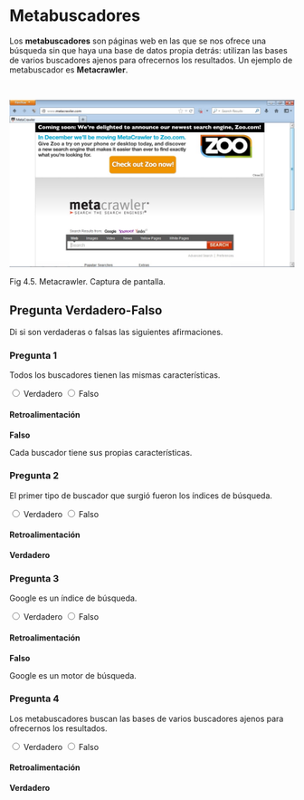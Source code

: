 
# Metabuscadores

Los **metabuscadores** son páginas web en las que se nos ofrece una búsqueda sin que haya una base de datos propia detrás: utilizan las bases de varios buscadores ajenos para ofrecernos los resultados. Un ejemplo de metabuscador es **Metacrawler**.

 


![](img/metacrawler.jpg)

Fig 4.5. Metacrawler. Captura de pantalla.

## Pregunta Verdadero-Falso

Di si son verdaderas o falsas las siguientes afirmaciones.

### Pregunta 1

Todos los buscadores tienen las mismas características.


<label for="true0b150"><input id="true0b150" name="option0b150" onclick="$exe.getFeedback(0,2,'0b150','truefalse')" type="radio"/> Verdadero</label>
<label for="false0b150"><input id="false0b150" name="option0b150" onclick="$exe.getFeedback(1,2,'0b150','truefalse')" type="radio"/> Falso</label>


#### Retroalimentación

**Falso**

Cada buscador tiene sus propias características.

### Pregunta 2

El primer tipo de buscador que surgió fueron los índices de búsqueda.


<label for="true1b150"><input id="true1b150" name="option1b150" onclick="$exe.getFeedback(0,2,'1b150','truefalse')" type="radio"/> Verdadero</label>
<label for="false1b150"><input id="false1b150" name="option1b150" onclick="$exe.getFeedback(1,2,'1b150','truefalse')" type="radio"/> Falso</label>


#### Retroalimentación

**Verdadero**

### Pregunta 3

Google es un índice de búsqueda.


<label for="true2b150"><input id="true2b150" name="option2b150" onclick="$exe.getFeedback(0,2,'2b150','truefalse')" type="radio"/> Verdadero</label>
<label for="false2b150"><input id="false2b150" name="option2b150" onclick="$exe.getFeedback(1,2,'2b150','truefalse')" type="radio"/> Falso</label>


#### Retroalimentación

**Falso**

Google es un motor de búsqueda.

### Pregunta 4

Los metabuscadores buscan las bases de varios buscadores ajenos para ofrecernos los resultados.


<label for="true3b150"><input id="true3b150" name="option3b150" onclick="$exe.getFeedback(0,2,'3b150','truefalse')" type="radio"/> Verdadero</label>
<label for="false3b150"><input id="false3b150" name="option3b150" onclick="$exe.getFeedback(1,2,'3b150','truefalse')" type="radio"/> Falso</label>


#### Retroalimentación

**Verdadero**

